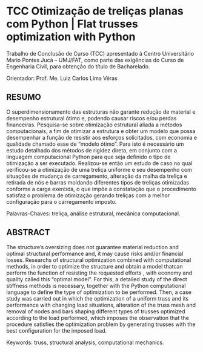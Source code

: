 # TCC Otimização de treliças planas com Python | Flat trusses optimization with Python

Trabalho   de   Conclusão   de   Curso   (TCC) apresentado  à  Centro  Universitário  Mario Pontes  Jucá – UMJ/FAT,  como  parte  das exigências  do  Curso  de  Engenharia  Civil, para obtenção do título de Bacharelado.

Orientador: Prof. Me. Luiz Carlos Lima Véras

## RESUMO

O  superdimensionamento  das  estruturas  não  garante  redução  de  material  e desempenho  estrutural  ótimo e,  podendo causar riscos  e/ou perdas  financeiras. Pesquisa-se sobre otimização estrutural aliada a métodos computacionais, a fim de otimizar a estrutura e obter um modelo que possa desempenhar a função de resistir aos esforços solicitados, com economia e qualidade chamado esse de “modelo ótimo”. Para  isto  é  necessário  um  estudo  detalhado  dos  métodos  de  rigidez  direta,  em conjunto  com  a  linguagem  computacional  Python  para  que  seja  definido  o  tipo  de otimização a ser executado. Realizou-se então um estudo de caso no qual verificou-se  a  otimização  de  uma  treliça  uniforme  e  seu  desempenho  com  situações  de mudança de carregamento, alteração da malha da treliça e retirada de nós e barras moldando  diferentes  tipos  de  treliças  otimizadas  conforme  a  carga  exercida,  o  que impõe a constatação que o procedimento satisfaz o problema de otimização gerando treliças com a melhor configuração para o carregamento imposto.

Palavras-Chaves: treliça, análise estrutural, mecânica computacional.


## ABSTRACT

The  structure’s oversizing does  not  guarantee  material  reduction  and  optimal structural performance and, it may cause risks and/or financial losses. Researchs of structural optimization combined with computational methods, in order to optimize the structure and obtain a model thatcan perform the function of resisting the requested efforts , with economy and quality called this “optimal model”. For this, a detailed study of the direct stiffness methods is necessary, together with the Python computational language to define the type of optimization to be performed. Then, a case study was carried  out  in  which  the  optimization  of  a  uniform  truss  and  its  performance  with changing load situations, alteration of the truss mesh and removal of nodes and bars shaping different types of trusses optimized according to the load performed, which imposes  the  observation  that  the  procedure  satisfies  the  optimization  problem  by generating trusses with the best configuration for the imposed load.

Keywords: truss, structural analysis, computational mechanics.
